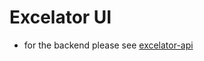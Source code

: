 # Excelator UI
- for the backend please see [excelator-api](https://github.com/sambe-consulting/excelator-api)